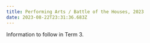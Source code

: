 ```yaml
---
title: Performing Arts / Battle of the Houses, 2023
date: 2023-08-22T23:31:36.683Z
---
```

Information to follow in Term 3.